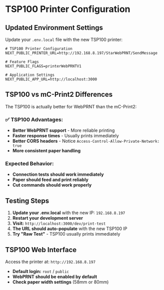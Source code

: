 # TSP100 Printer Configuration

## Updated Environment Settings

Update your `.env.local` file with the new TSP100 printer:

```env
# TSP100 Printer Configuration
NEXT_PUBLIC_PRINTER_URL=http://192.168.8.197/StarWebPRNT/SendMessage

# Feature Flags
NEXT_PUBLIC_FLAGS=printerWebPRNTV1

# Application Settings
NEXT_PUBLIC_APP_URL=http://localhost:3000
```

## TSP100 vs mC-Print2 Differences

The TSP100 is actually better for WebPRNT than the mC-Print2:

### ✅ **TSP100 Advantages:**
- **Better WebPRNT support** - More reliable printing
- **Faster response times** - Usually prints immediately
- **Better CORS headers** - Notice `Access-Control-Allow-Private-Network: true`
- **More consistent paper handling**

### **Expected Behavior:**
- **Connection tests should work immediately**
- **Paper should feed and print reliably**
- **Cut commands should work properly**

## Testing Steps

1. **Update your .env.local** with the new IP: `192.168.8.197`
2. **Restart your development server**
3. **Visit:** `http://localhost:3000/dev/print-test`
4. **The URL should auto-populate** with the new TSP100 IP
5. **Try "Raw Test"** - TSP100 usually prints immediately

## TSP100 Web Interface

Access the printer at: `http://192.168.8.197`
- **Default login:** `root` / `public`
- **WebPRNT should be enabled by default**
- **Check paper width settings** (58mm or 80mm)
